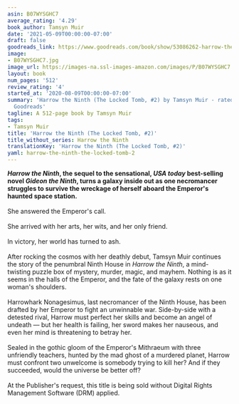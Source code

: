```yaml
---
asin: B07WYSGHC7
average_rating: '4.29'
book_author: Tamsyn Muir
date: '2021-05-09T00:00:00-07:00'
draft: false
goodreads_link: https://www.goodreads.com/book/show/53086262-harrow-the-ninth
image:
- B07WYSGHC7.jpg
image_url: https://images-na.ssl-images-amazon.com/images/P/B07WYSGHC7.01._SCLZZZZZZZ.jpg
layout: book
num_pages: '512'
review_rating: '4'
started_at: '2020-08-09T00:00:00-07:00'
summary: 'Harrow the Ninth (The Locked Tomb, #2) by Tamsyn Muir - rated 4.29/5 on
  Goodreads'
tagline: A 512-page book by Tamsyn Muir
tags:
- Tamsyn Muir
title: 'Harrow the Ninth (The Locked Tomb, #2)'
title_without_series: Harrow the Ninth
translationKey: 'Harrow the Ninth (The Locked Tomb, #2)'
yaml: harrow-the-ninth-the-locked-tomb-2
---
```


<b><i>Harrow the Ninth</i>, the sequel to the sensational, <i>USA today</i> best-selling novel <i>Gideon the Ninth</i>, turns a galaxy inside out as one necromancer struggles to survive the wreckage of herself aboard the Emperor's haunted space station.</b><br /><br />She answered the Emperor's call.<br /><br />She arrived with her arts, her wits, and her only friend.<br /><br />In victory, her world has turned to ash.<br /><br />After rocking the cosmos with her deathly debut, Tamsyn Muir continues the story of the penumbral Ninth House in <i>Harrow the Ninth</i>, a mind-twisting puzzle box of mystery, murder, magic, and mayhem. Nothing is as it seems in the halls of the Emperor, and the fate of the galaxy rests on one woman's shoulders.<br /><br />Harrowhark Nonagesimus, last necromancer of the Ninth House, has been drafted by her Emperor to fight an unwinnable war. Side-by-side with a detested rival, Harrow must perfect her skills and become an angel of undeath — but her health is failing, her sword makes her nauseous, and even her mind is threatening to betray her. <br /><br />Sealed in the gothic gloom of the Emperor's Mithraeum with three unfriendly teachers, hunted by the mad ghost of a murdered planet, Harrow must confront two unwelcome is somebody trying to kill her? And if they succeeded, would the universe be better off?<br /><br />At the Publisher's request, this title is being sold without Digital Rights Management Software (DRM) applied.